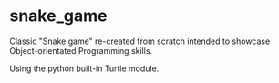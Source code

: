 # snake_game
Classic "Snake game" re-created from scratch intended to showcase Object-orientated Programming skills. 

Using the python built-in Turtle module.

